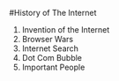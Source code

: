 #History of The Internet
1. Invention of the Internet
2. Browser Wars
3. Internet Search
4. Dot Com Bubble
5. Important People